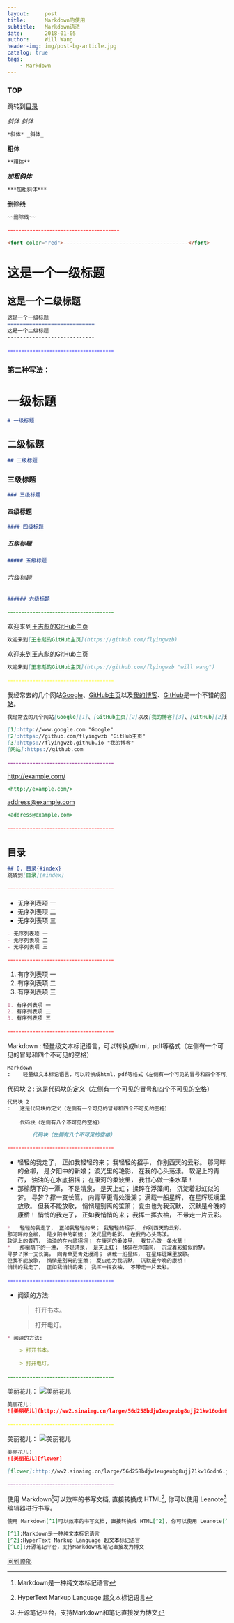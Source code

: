 ```yaml
---
layout:     post
title:      Markdown的使用
subtitle:   Markdown语法
date:       2018-01-05
author:     Will Wang
header-img: img/post-bg-article.jpg
catalog: true
tags:
    - Markdown
---
```


### TOP

跳转到[目录](#目录)


*斜体* _斜体_
```markdown
*斜体* _斜体_
```

**粗体**
```markdown
**粗体**
```

***加粗斜体***
```markdown
***加粗斜体***
```

~~删除线~~
```markdown
~~删除线~~
```

<font color="red">----------------------------------------</font>
```markdown
<font color="red">----------------------------------------</font>
```

这是一个一级标题
============================
这是一个二级标题
----------------------------
```markdown
这是一个一级标题
============================
这是一个二级标题
----------------------------
```

<font color="blue">--------------------------------------</font>

### 第二种写法：
# 一级标题
```markdown
# 一级标题
```

## 二级标题
```markdown
## 二级标题
```

### 三级标题
```markdown
### 三级标题
```

#### 四级标题
```markdown
#### 四级标题
```

##### 五级标题
```markdown
##### 五级标题
```

###### 六级标题
```markdown
###### 六级标题
```

<font color="green">--------------------------------------</font>

欢迎来到[王志彪的GitHub主页](https://github.com/flyingwzb)
```markdown
欢迎来到[王志彪的GitHub主页](https://github.com/flyingwzb)
```

欢迎来到[王志彪的GitHub主页](https://github.com/flyingwzb "will wang")
```markdown
欢迎来到[王志彪的GitHub主页](https://github.com/flyingwzb "will wang")
```

<font color="yellow">--------------------------------------</font>

我经常去的几个网站[Google][1]、[GitHub主页][2]以及[我的博客][3]、[GitHub][2]是一个不错的[网站][]。

[1]:http://www.google.com "Google"
[2]:https://github.com/flyingwzb "GitHub主页"
[3]:https://flyingwzb.github.io "我的博客"
[网站]:https://github.com

```markdown
我经常去的几个网站[Google][1]、[GitHub主页][2]以及[我的博客][3]、[GitHub][2]是一个不错的[网站][]。

[1]:http://www.google.com "Google"
[2]:https://github.com/flyingwzb "GitHub主页"
[3]:https://flyingwzb.github.io "我的博客"
[网站]:https://github.com
```

<font color="purple">--------------------------------------</font>

<http://example.com/>

```markdown
<http://example.com/>
```

<address@example.com>

```markdown
<address@example.com>
```

<font color="red">--------------------------------------</font>

## 目录

```markdown
## 0. 目录{#index}
跳转到[目录](#index)
```

<font color="red">--------------------------------------</font>

- 无序列表项 一
- 无序列表项 二
- 无序列表项 三

```markdown
- 无序列表项 一
- 无序列表项 二
- 无序列表项 三
```

<font color="red">--------------------------------------</font>

1. 有序列表项 一
2. 有序列表项 二
3. 有序列表项 三

```markdown
1. 有序列表项 一
2. 有序列表项 二
3. 有序列表项 三
```

<font color="red">--------------------------------------</font>

Markdown
:    轻量级文本标记语言，可以转换成html，pdf等格式（左侧有一个可见的冒号和四个不可见的空格）

```markdown
Markdown
:    轻量级文本标记语言，可以转换成html，pdf等格式（左侧有一个可见的冒号和四个不可见的空格）
```

代码块 2
:   这是代码块的定义（左侧有一个可见的冒号和四个不可见的空格）

```markdown
代码块 2
:   这是代码块的定义（左侧有一个可见的冒号和四个不可见的空格）
```

        代码块（左侧有八个不可见的空格）
        
```markdown
        代码块（左侧有八个不可见的空格）
```

<font color="red">--------------------------------------</font>

*   轻轻的我走了， 正如我轻轻的来； 我轻轻的招手， 作别西天的云彩。
那河畔的金柳， 是夕阳中的新娘； 波光里的艳影， 在我的心头荡漾。 
软泥上的青荇， 油油的在水底招摇； 在康河的柔波里， 我甘心做一条水草！ 
*   那榆荫下的一潭， 不是清泉， 是天上虹； 揉碎在浮藻间， 沉淀着彩虹似的梦。 
寻梦？撑一支长篙， 向青草更青处漫溯； 满载一船星辉， 在星辉斑斓里放歌。 
但我不能放歌， 悄悄是别离的笙箫； 夏虫也为我沉默， 沉默是今晚的康桥！ 
悄悄的我走了， 正如我悄悄的来； 我挥一挥衣袖， 不带走一片云彩。

```markdown
*   轻轻的我走了， 正如我轻轻的来； 我轻轻的招手， 作别西天的云彩。
那河畔的金柳， 是夕阳中的新娘； 波光里的艳影， 在我的心头荡漾。 
软泥上的青荇， 油油的在水底招摇； 在康河的柔波里， 我甘心做一条水草！ 
*   那榆荫下的一潭， 不是清泉， 是天上虹； 揉碎在浮藻间， 沉淀着彩虹似的梦。 
寻梦？撑一支长篙， 向青草更青处漫溯； 满载一船星辉， 在星辉斑斓里放歌。 
但我不能放歌， 悄悄是别离的笙箫； 夏虫也为我沉默， 沉默是今晚的康桥！ 
悄悄的我走了， 正如我悄悄的来； 我挥一挥衣袖， 不带走一片云彩。
```

<font color="blue">--------------------------------------</font>

* 阅读的方法:

    > 打开书本。
    
    > 打开电灯。
    
```markdown
* 阅读的方法:

    > 打开书本。
    
    > 打开电灯。
```

<font color="green">--------------------------------------</font>

美丽花儿： 
![美丽花儿](http://ww2.sinaimg.cn/large/56d258bdjw1eugeubg8ujj21kw16odn6.jpg "美丽花儿")

```markdown
美丽花儿： 
![美丽花儿](http://ww2.sinaimg.cn/large/56d258bdjw1eugeubg8ujj21kw16odn6.jpg "美丽花儿")
```

<font color="yellow">--------------------------------------</font>

美丽花儿：
![美丽花儿][flower]

[flower]:http://ww2.sinaimg.cn/large/56d258bdjw1eugeubg8ujj21kw16odn6.jpg  "美丽花儿"

```markdown
美丽花儿：
![美丽花儿][flower]

[flower]:http://ww2.sinaimg.cn/large/56d258bdjw1eugeubg8ujj21kw16odn6.jpg  "美丽花儿"
```

<font color="purple">--------------------------------------</font>


使用 Markdown[^1]可以效率的书写文档, 直接转换成 HTML[^2], 你可以使用 Leanote[^Le] 编辑器进行书写。

[^1]:Markdown是一种纯文本标记语言
[^2]:HyperText Markup Language 超文本标记语言
[^Le]:开源笔记平台，支持Markdown和笔记直接发为博文

```markdown
使用 Markdown[^1]可以效率的书写文档, 直接转换成 HTML[^2], 你可以使用 Leanote[^Le] 编辑器进行书写。

[^1]:Markdown是一种纯文本标记语言
[^2]:HyperText Markup Language 超文本标记语言
[^Le]:开源笔记平台，支持Markdown和笔记直接发为博文
```


[回到顶部](#TOP)